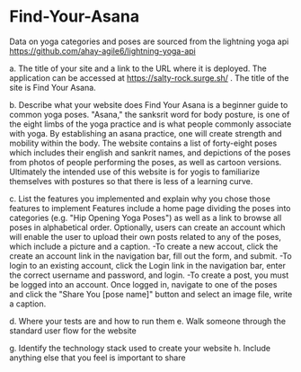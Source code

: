 # Find-Your-Asana

Data on yoga categories and poses are sourced from the lightning yoga api https://github.com/ahay-agile6/lightning-yoga-api

a. The title of your site and a link to the URL where it is deployed.
The application can be accessed at https://salty-rock.surge.sh/ . The title of the site is Find Your Asana.

b. Describe what your website does
Find Your Asana is a beginner guide to common yoga poses. "Asana," the sanksrit word for body posture, is one of the eight limbs of the yoga practice and is what people commonly associate with yoga. By establishing an asana practice, one will create strength and mobility within the body. The website contains a list of forty-eight poses which includes their english and sankrit names, and depictions of the poses from photos of people performing the poses, as well as cartoon versions. Ultimately the intended use of this website is for yogis to familiarize themselves with postures so that there is less of a learning curve.

c. List the features you implemented and explain why you chose those
features to implement
Features include a home page dividing the poses into categories (e.g. "Hip Opening Yoga Poses") as well as a link to browse all poses in alphabetical order. Optionally, users can create an account which will enable the user to upload their own posts related to any of the poses, which include a picture and a caption. 
-To create a new accout, click the create an account link in the navigation bar, fill out the form, and submit.
-To login to an existing account, click the Login link in the navigation bar, enter the correct username and password, and login.
-To create a post, you must be logged into an account. Once logged in, navigate to one of the poses and click the "Share You [pose name]" button and select an image file, write a caption.

d. Where your tests are and how to run them
e. Walk someone through the standard user flow for the website

g. Identify the technology stack used to create your website
h. Include anything else that you feel is important to share

